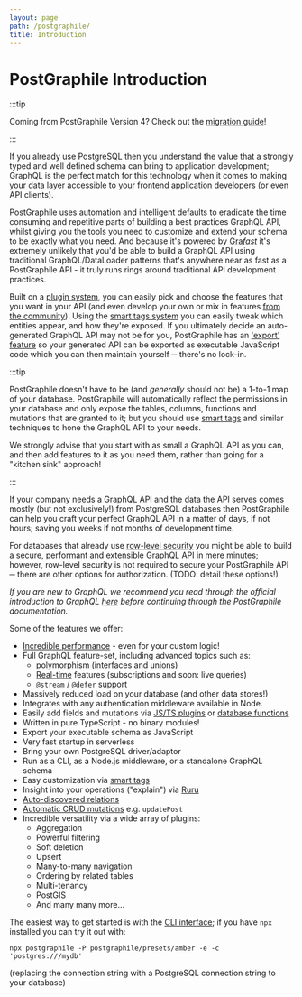 ```yaml
---
layout: page
path: /postgraphile/
title: Introduction
---
```


# PostGraphile Introduction

:::tip

Coming from PostGraphile Version 4? Check out the
[migration guide](./migrating-from-v4/index.md)!

:::

If you already use PostgreSQL then you understand the value that a strongly
typed and well defined schema can bring to application development; GraphQL is
the perfect match for this technology when it comes to making your data layer
accessible to your frontend application developers (or even API clients).

PostGraphile uses automation and intelligent defaults to eradicate the time
consuming and repetitive parts of building a best practices GraphQL API, whilst
giving you the tools you need to customize and extend your schema to be exactly
what you need. And because it's powered by [Gra*fast*](https://grafast.org) it's
extremely unlikely that you'd be able to build a GraphQL API using traditional
GraphQL/DataLoader patterns that's anywhere near as fast as a PostGraphile API -
it truly runs rings around traditional API development practices.

Built on a [plugin system](./extending), you can easily pick and choose the
features that you want in your API (and even develop your own or mix in features
[from the community](./community-plugins)). Using the
[smart tags system](./smart-tags) you can easily tweak which entities appear,
and how they're exposed. If you ultimately decide an auto-generated GraphQL API
may not be for you, PostGraphile has an ['export' feature](./exporting-schema)
so your generated API can be exported as executable JavaScript code which you
can then maintain yourself ─ there's no lock-in.

:::tip

PostGraphile doesn't have to be (and _generally_ should not be) a 1-to-1 map of
your database. PostGraphile will automatically reflect the permissions in your
database and only expose the tables, columns, functions and mutations that are
granted to it; but you should use [smart tags](./smart-tags) and similar
techniques to hone the GraphQL API to your needs.

We strongly advise that you start with as small a GraphQL API as you can, and
then add features to it as you need them, rather than going for a "kitchen sink"
approach!

:::

If your company needs a GraphQL API and the data the API serves comes mostly
(but not exclusively!) from PostgreSQL databases then PostGraphile can help you
craft your perfect GraphQL API in a matter of days, if not hours; saving you
weeks if not months of development time.

For databases that already use
[row-level security](https://learn.graphile.org/docs/PostgreSQL_Row_Level_Security_Infosheet.pdf)
you might be able to build a secure, performant and extensible GraphQL API in
mere minutes; however, row-level security is not required to secure your
PostGraphile API ─ there are other options for authorization. (TODO: detail
these options!)

_If you are new to GraphQL we recommend you read through the official
introduction to GraphQL [here](https://graphql.org/learn/) before continuing
through the PostGraphile documentation._

Some of the features we offer:

- [Incredible performance](./performance/) - even for your custom logic!
- Full GraphQL feature-set, including advanced topics such as:
  - polymorphism (interfaces and unions)
  - [Real-time](./realtime/) features (subscriptions and soon: live queries)
  - `@stream` / `@defer` support
- Massively reduced load on your database (and other data stores!)
- Integrates with any authentication middleware available in Node.
- Easily add fields and mutations via [JS/TS plugins](./extending/) or
  [database functions](./functions)
- Written in pure TypeScript - no binary modules!
- Export your executable schema as JavaScript
- Very fast startup in serverless
- Bring your own PostgreSQL driver/adaptor
- Run as a CLI, as a Node.js middleware, or a standalone GraphQL schema
- Easy customization via [smart tags](./smart-tags)
- Insight into your operations ("explain") via [Ruru](https://grafast.org/ruru/)
- [Auto-discovered relations](./relations/)
- [Automatic CRUD mutations](./crud-mutations/) e.g. `updatePost`
- Incredible versatility via a wide array of plugins:
  - Aggregation
  - Powerful filtering
  - Soft deletion
  - Upsert
  - Many-to-many navigation
  - Ordering by related tables
  - Multi-tenancy
  - PostGIS
  - And many many more...

The easiest way to get started is with the [CLI interface](./usage-cli/); if you
have `npx` installed you can try it out with:

```
npx postgraphile -P postgraphile/presets/amber -e -c 'postgres:///mydb'
```

(replacing the connection string with a PostgreSQL connection string to your
database)
